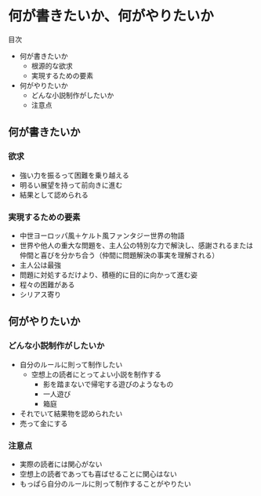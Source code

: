 # 何が書きたいか、何がやりたいか

目次
- 何が書きたいか
  - 根源的な欲求
  - 実現するための要素
- 何がやりたいか
  - どんな小説制作がしたいか
  - 注意点


## 何が書きたいか
### 欲求
- 強い力を振るって困難を乗り越える
- 明るい展望を持って前向きに進む
- 結果として認められる

### 実現するための要素
- 中世ヨーロッパ風＋ケルト風ファンタジー世界の物語
- 世界や他人の重大な問題を、主人公の特別な力で解決し、感謝されるまたは仲間と喜びを分かち合う（仲間に問題解決の事実を理解される）
- 主人公は最強
- 問題に対処するだけより、積極的に目的に向かって進む姿
- 程々の困難がある
- シリアス寄り


## 何がやりたいか
### どんな小説制作がしたいか
- 自分のルールに則って制作したい
  - 空想上の読者にとってよい小説を制作する
    - 影を踏まないで帰宅する遊びのようなもの
    - 一人遊び
    - 箱庭
- それでいて結果物を認められたい
- 売って金にする

### 注意点
- 実際の読者には関心がない
- 空想上の読者であっても喜ばせることに関心はない
- もっぱら自分のルールに則って制作することがやりたい
